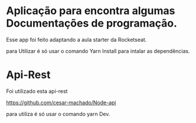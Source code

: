 #  Aplicação para encontra algumas Documentações de programação.

Esse app foi feito  adaptando a aula starter da Rocketseat.

para Utilizar é só usar o comando Yarn Install para intalar as dependências.

# Api-Rest

Foi utilizado esta api-rest  

https://github.com/cesar-machado/Node-api

para utiliza é só usar o comando yarn Dev.

